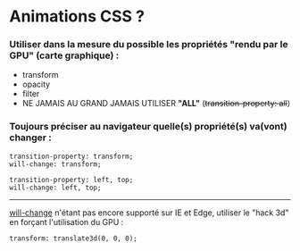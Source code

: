 
Animations CSS ?
===============

### Utiliser dans la mesure du possible les propriétés "rendu par le GPU" (carte graphique) :

* transform
* opacity
* filter
* NE JAMAIS AU GRAND JAMAIS UTILISER __"ALL"__ (~~transition-property: all~~)

### Toujours préciser au navigateur quelle(s) propriété(s) va(vont) changer :

```
transition-property: transform;
will-change: transform;
```
```
transition-property: left, top;
will-change: left, top;
```

-------

[will-change](http://caniuse.com/#feat=will-change) n'étant pas encore supporté sur IE et Edge, utiliser le "hack 3d" en forçant l'utilisation du GPU  : 

```
transform: translate3d(0, 0, 0);
```
